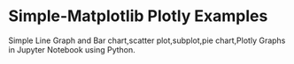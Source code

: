 # Simple-Matplotlib Plotly Examples
 Simple Line Graph and Bar chart,scatter plot,subplot,pie chart,Plotly Graphs in Jupyter Notebook using Python. 
